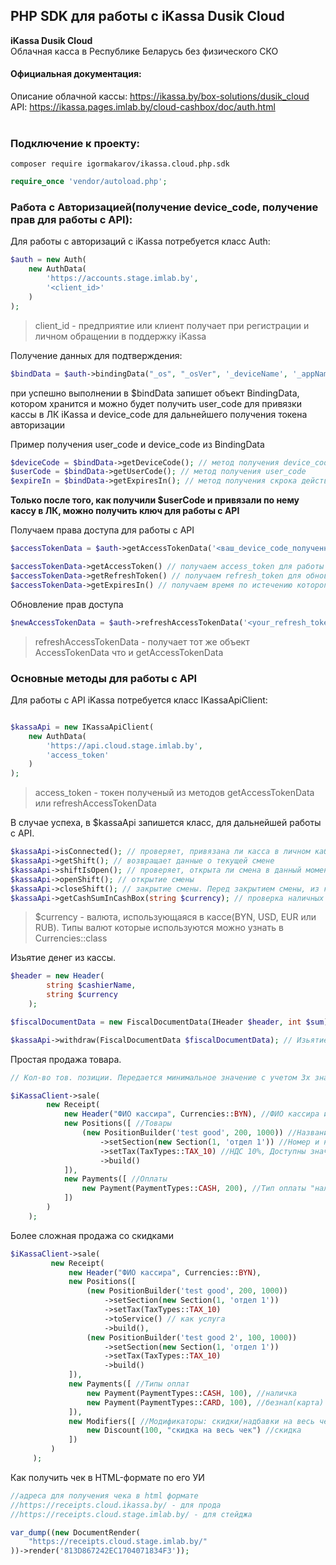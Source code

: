 ## PHP SDK для работы с iKassa Dusik Cloud

<b>iKassa Dusik Cloud</b></br>
Облачная касса в Республике Беларусь без физического СКО</br>

#### Официальная документация:
Описание облачной кассы: https://ikassa.by/box-solutions/dusik_cloud </br>
API: https://ikassa.pages.imlab.by/cloud-cashbox/doc/auth.html</br></br>

### Подключение к проекту:
```cli
composer require igormakarov/ikassa.cloud.php.sdk
```
```php
require_once 'vendor/autoload.php';
```

### Работа с Авторизацией(получение device_code, получение прав для работы с API):

Для работы с авторизаций с iKassa потребуется класс Auth:
```php
$auth = new Auth(
    new AuthData(
        'https://accounts.stage.imlab.by',
        '<client_id>'
    )
);
```
> client_id - предприятие или клиент получает при регистрации и личном обращении в поддержку iKassa

Получение данных для подтверждения:
```php
$bindData = $auth->bindingData("_os", "_osVer", '_deviceName', '_appName');
```
при успешно выполнении в $bindData запишет объект BindingData, котором хранится и можно будет получить user_code для привязки кассы в ЛК iKassa 
и device_code для дальнейшего получения токена авторизации 

Пример получения user_code и device_code из BindingData
```php 
$deviceCode = $bindData->getDeviceCode(); // метод получения device_code
$userCode = $bindData->getUserCode(); // метод получения user_code
$expireIn = $bindData->getExpiresIn(); // метод получения скрока действия user_code для привязки кассы в ЛК 
```

<b>Только после того, как получили $userCode и привязали по нему кассу в ЛК, можно получить ключ для работы с API</b> 

Получаем права доступа для работы с API

```php
$accessTokenData = $auth->getAccessTokenData('<ваш_device_code_полученный_выше>');

$accessTokenData->getAccessToken() // получаем access_token для работы с API
$accessTokenData->getRefreshToken() // получаем refresh_token для обновления access_token через expire_in времени
$accessTokenData->getExpiresIn() // получаем время по истечению которого нужно обновить access_token,
```
Обновление прав доступа
    
```php
$newAccessTokenData = $auth->refreshAccessTokenData('<your_refresh_token>') //your_refresh_token - токен получены с помощью $accessTokenData->getRefreshToken() ранее
```

> refreshAccessTokenData - получает тот же объект AccessTokenData что и getAccessTokenData


### Основные методы для работы с API 

Для работы с API iKassa потребуется класс IKassaApiClient:
```php

$kassaApi = new IKassaApiClient(
    new AuthData(
        'https://api.cloud.stage.imlab.by',
        'access_token'
    )
);
```
> access_token - токен полученый из методов getAccessTokenData или refreshAccessTokenData

В случае успеха, в $kassaApi запишется класс, для дальнейшей работы с API.

```php
$kassaApi->isConnected(); // проверяет, привязана ли касса в личном кабинете iKassa.
$kassaApi->getShift(); // возвращает данные о текущей смене
$kassaApi->shiftIsOpen(); // проверяет, открыта ли смена в данный момент
$kassaApi->openShift(); // открытие смены
$kassaApi->closeShift(); // закрытие смены. Перед закрытием смены, из кассы обязательно должна быть изьяты все наличные.
$kassaApi->getCashSumInCashBox(string $currency); // проверка наличных средств в кассе
```
> $currency - валюта, использующаяся в кассе(BYN, USD, EUR или RUB). Типы валют которые используются можно узнать в Currencies::class

Изьятие денег из кассы.

```php
$header = new Header(
        string $cashierName,
        string $currency
    );

$fiscalDocumentData = new FiscalDocumentData(IHeader $header, int $sum);    

$kassaApi->withdraw(FiscalDocumentData $fiscalDocumentData); // Изьятие. Обязательно нужно выполнят перед закрытием смены, если есть наличка в кассе.
```

Простая продажа товара.

```php
// Кол-во тов. позиции. Передается минимальное значение с учетом 3х знаков после запятой. Например: 1.000 (1 штука) = 1000. 1.234 (1 кг 234 г) = 1234

$iKassaClient->sale(
        new Receipt(
            new Header("ФИО кассира", Currencies::BYN), //ФИО кассира и валюта
            new Positions([ //Товары
                (new PositionBuilder('test good', 200, 1000)) //Название товара, стоимость, количество
                    ->setSection(new Section(1, 'отдел 1')) //Номер и название отдела
                    ->setTax(TaxTypes::TAX_10) //HДС 10%, Доступны значения - 0, 10, 20, 25
                    ->build()
            ]),
            new Payments([ //Оплаты
                new Payment(PaymentTypes::CASH, 200), //Тип оплаты "наличка" - CASH, "безнал" - CARD, иные способы расчета "ОTHER" 
            ])
        )
    );

```
Более сложная продажа со скидками
```php
$iKassaClient->sale(
         new Receipt(
             new Header("ФИО кассира", Currencies::BYN),
             new Positions([
                 (new PositionBuilder('test good', 200, 1000))
                     ->setSection(new Section(1, 'отдел 1'))
                     ->setTax(TaxTypes::TAX_10)
                     ->toService() // как услуга
                     ->build(),
                 (new PositionBuilder('test good 2', 100, 1000))
                     ->setSection(new Section(1, 'отдел 1'))
                     ->setTax(TaxTypes::TAX_10)
                     ->build()
             ]),
             new Payments([ //Типы оплат
                 new Payment(PaymentTypes::CASH, 100), //наличка
                 new Payment(PaymentTypes::CARD, 100), //безнал(карта)
             ]),
             new Modifiers([ //Модификаторы: скидки/надбавки на весь чек
                 new Discount(100, "скидка на весь чек") //скидка
             ])
         )
     );

```
Как получить чек в HTML-формате по его УИ
```php
//адреса для получения чека в html формате
//https://receipts.cloud.ikassa.by/ - для прода 
//https://receipts.cloud.stage.imlab.by/ - для стейджа

var_dump((new DocumentRender(
    "https://receipts.cloud.stage.imlab.by/"
))->render('813D867242EC1704071834F3'));

```


